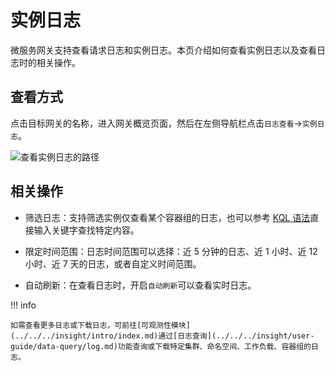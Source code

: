 # 实例日志

微服务网关支持查看请求日志和实例日志。本页介绍如何查看实例日志以及查看日志时的相关操作。

## 查看方式

点击目标网关的名称，进入网关概览页面，然后在左侧导航栏点击`日志查看`->`实例日志`。

![查看实例日志的路径](https://docs.daocloud.io/daocloud-docs-images/docs/skoala/ms-gateway/logs/imgs/inslog-path.png)<!--更新截图-->

## 相关操作

- 筛选日志：支持筛选实例仅查看某个容器组的日志，也可以参考 [KQL 语法](https://www.elastic.co/guide/en/kibana/current/kuery-query.html)直接输入关键字查找特定内容。

- 限定时间范围：日志时间范围可以选择：近 5 分钟的日志、近 1 小时、近 12 小时、近 7 天的日志，或者自定义时间范围。

- 自动刷新：在查看日志时，开启`自动刷新`可以查看实时日志。

<!--补充截图-->

!!! info

    如需查看更多日志或下载日志，可前往[可观测性模块](../../../insight/intro/index.md)通过[日志查询](../../../insight/user-guide/data-query/log.md)功能查询或下载特定集群、命名空间、工作负载、容器组的日志。
